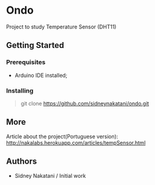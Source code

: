 # Ondo

Project to study  Temperature Sensor (DHT11)

## Getting Started

### Prerequisites

* Arduino IDE installed;

### Installing

> git clone https://github.com/sidneynakatani/ondo.git

## More

Article about the project(Portuguese version): http://nakalabs.herokuapp.com/articles/tempSensor.html

## Authors

- Sidney Nakatani / Initial work
